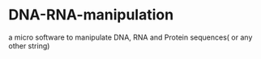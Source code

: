 # DNA-RNA-manipulation
a micro software to manipulate DNA, RNA and Protein sequences( or any other string)
